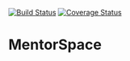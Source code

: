 [![Build Status](https://travis-ci.com/Kagorora/MentorSpace.svg?branch=develop)](https://travis-ci.com/Kagorora/MentorSpace) [![Coverage Status](https://coveralls.io/repos/github/Kagorora/MentorSpace/badge.svg?branch=ft-signUp-168048479)](https://coveralls.io/github/Kagorora/MentorSpace?branch=ft-signUp-168048479)      
# MentorSpace
